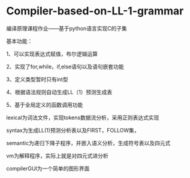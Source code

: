 # Compiler-based-on-LL-1-grammar
编译原理课程作业——基于python语言实现C的子集

基本功能：

1、可以实现表达式赋值，布尔逻辑运算

2、实现了for,while，if,else语句以及语句嵌套功能

3、定义类型暂时只有int型

4、根据语法规则自动生成LL（1）预测生成表

5、基于全局定义的函数调用功能

lexical为词法文件，实现tokens数据流分析，采用正则表达式实现

syntax为生成LL(1)预测分析表以及FIRST，FOLLOW集，

semantic为递归下降子程序，并嵌入语义分析，生成符号表以及四元式

vm为解释程序，实际上就是对四元式进分析

compilerGUI为一个简单的图形界面


